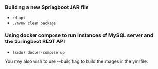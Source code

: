 ### Building a new Springboot JAR file

  - `cd api`
  - `./mvnw clean package`

### Using docker compose to run instances of MySQL server and the Springboot REST API

  - `(sudo) docker-compose up`

You may also wish to use --build flag to build the images in the yml file.